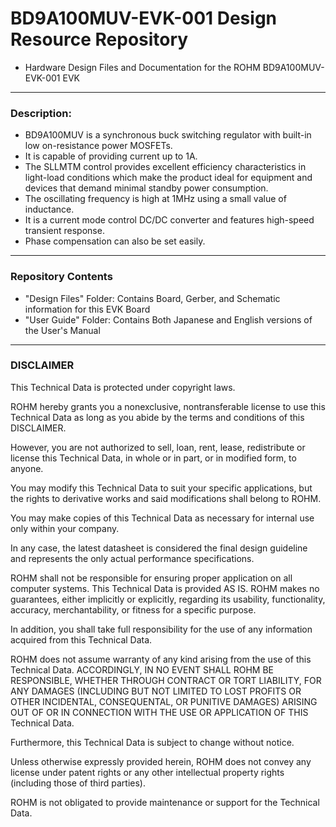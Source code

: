 # BD9A100MUV-EVK-001 Design Resource Repository
* Hardware Design Files and Documentation for the ROHM BD9A100MUV-EVK-001 EVK

----
### Description: 
* BD9A100MUV is a synchronous buck switching regulator with built-in low on-resistance power MOSFETs. 
* It is capable of providing current up to 1A.
* The SLLMTM control provides excellent efficiency characteristics in light-load conditions which make the product ideal for equipment and devices that demand minimal standby power consumption. 
* The oscillating frequency is high at 1MHz using a small value of inductance. 
* It is a current mode control DC/DC converter and features high-speed transient response. 
* Phase compensation can also be set easily.

----
### Repository Contents
* "Design Files" Folder: Contains Board, Gerber, and Schematic information for this EVK Board
* "User Guide" Folder: Contains Both Japanese and English versions of the User's Manual

----
### DISCLAIMER
This Technical Data is protected under copyright laws.

ROHM hereby grants you a nonexclusive, nontransferable license to use this Technical Data 
as long as you abide by the terms and conditions of this DISCLAIMER. 

However, you are not authorized to sell, loan, rent, lease, redistribute or license this Technical Data, 
in whole or in part, or in modified form, to anyone.

You may modify this Technical Data to suit your specific applications, 
but the rights to derivative works and said modifications shall belong to ROHM. 

You may make copies of this Technical Data as necessary for internal use only within your company.

In any case, the latest datasheet is considered the final design guideline and represents 
the only actual performance specifications.

ROHM shall not be responsible for ensuring proper application on all computer systems.
This Technical Data is provided AS IS. ROHM makes no guarantees, either implicitly or explicitly, 
regarding its usability, functionality, accuracy, merchantability, or fitness for a specific purpose.

In addition, you shall take full responsibility for the use of any information acquired from this Technical Data. 

ROHM does not assume warranty of any kind arising from the use of this Technical Data. ACCORDINGLY, 
IN NO EVENT SHALL ROHM BE RESPONSIBLE, WHETHER THROUGH CONTRACT OR TORT LIABILITY, 
FOR ANY DAMAGES (INCLUDING BUT NOT LIMITED TO LOST PROFITS OR OTHER INCIDENTAL, CONSEQUENTAL, 
OR PUNITIVE DAMAGES) ARISING OUT OF OR IN CONNECTION WITH THE USE OR APPLICATION OF THIS Technical Data.

Furthermore, this Technical Data is subject to change without notice.

Unless otherwise expressly provided herein, ROHM does not convey any license under patent rights 
or any other intellectual property rights (including those of third parties).

ROHM is not obligated to provide maintenance or support for the Technical Data.